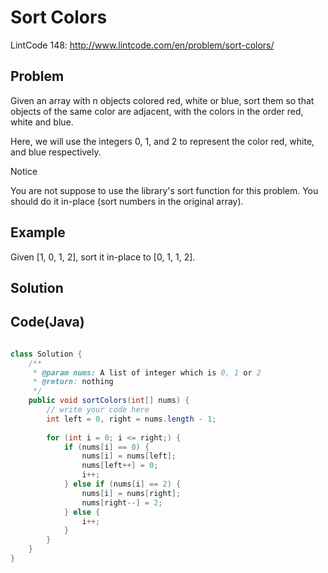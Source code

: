 Sort Colors 
===========

LintCode 148: http://www.lintcode.com/en/problem/sort-colors/

Problem
-------

Given an array with n objects colored red, white or blue, sort them so that objects of the same color are adjacent, with the colors in the order red, white and blue.

Here, we will use the integers 0, 1, and 2 to represent the color red, white, and blue respectively.

Notice

You are not suppose to use the library's sort function for this problem.
You should do it in-place (sort numbers in the original array).

Example
-------

Given [1, 0, 1, 2], sort it in-place to [0, 1, 1, 2].

Solution
---------


Code(Java)
----------

```java

class Solution {
    /**
     * @param nums: A list of integer which is 0, 1 or 2 
     * @return: nothing
     */
    public void sortColors(int[] nums) {
        // write your code here
        int left = 0, right = nums.length - 1;
    
        for (int i = 0; i <= right;) {
            if (nums[i] == 0) {
                nums[i] = nums[left];
                nums[left++] = 0;
                i++;
            } else if (nums[i] == 2) {
                nums[i] = nums[right];
                nums[right--] = 2; 
            } else {
                i++;
            }
        }
    }
}
```
```